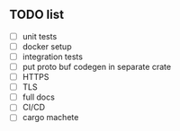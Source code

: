 ## TODO list
- [ ] unit tests
- [ ] docker setup
- [ ] integration tests
- [ ] put proto buf codegen in separate crate
- [ ] HTTPS
- [ ] TLS
- [ ] full docs
- [ ] CI/CD
- [ ] cargo machete
